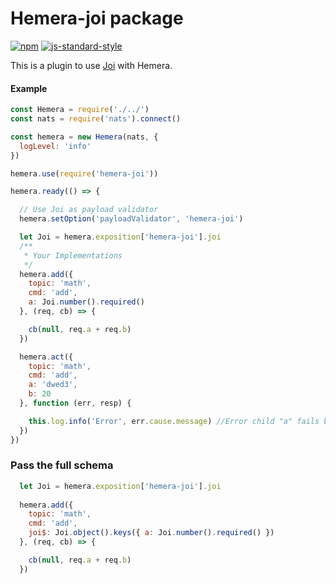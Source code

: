 # Hemera-joi package

[![npm](https://img.shields.io/npm/v/hemera-joi.svg?maxAge=3600)](https://www.npmjs.com/package/hemera-joi)
[![js-standard-style](https://img.shields.io/badge/code%20style-standard-brightgreen.svg)](http://standardjs.com)

This is a plugin to use [Joi](https://github.com/hapijs/joi) with Hemera.

#### Example
```js
const Hemera = require('./../')
const nats = require('nats').connect()

const hemera = new Hemera(nats, {
  logLevel: 'info'
})

hemera.use(require('hemera-joi'))

hemera.ready(() => {

  // Use Joi as payload validator
  hemera.setOption('payloadValidator', 'hemera-joi')

  let Joi = hemera.exposition['hemera-joi'].joi
  /**
   * Your Implementations
   */
  hemera.add({
    topic: 'math',
    cmd: 'add',
    a: Joi.number().required()
  }, (req, cb) => {

    cb(null, req.a + req.b)
  })

  hemera.act({
    topic: 'math',
    cmd: 'add',
    a: 'dwed3',
    b: 20
  }, function (err, resp) {

    this.log.info('Error', err.cause.message) //Error child "a" fails because ["a" must be a number]
  })
})
```

### Pass the full schema
```js
  let Joi = hemera.exposition['hemera-joi'].joi
  
  hemera.add({
    topic: 'math',
    cmd: 'add',
    joi$: Joi.object().keys({ a: Joi.number().required() })
  }, (req, cb) => {

    cb(null, req.a + req.b)
  })
```

